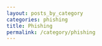 ```yaml
---
layout: posts_by_category
categories: phishing
title: Phishing
permalink: /category/phishing
---
```

